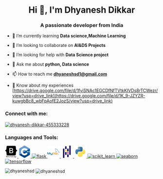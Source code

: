 <h1 align="center">Hi 👋, I'm Dhyanesh Dikkar</h1>
<h3 align="center">A passionate developer from India</h3>

- 🌱 I’m currently learning **Data science,Machine Learning**

- 👯 I’m looking to collaborate on **AI&DS Projects**

- 🤝 I’m looking for help with **Data Science project**

- 💬 Ask me about **python, Data science**

- 📫 How to reach me **dhyaneshsd1@gmail.com**

- 📄 Know about my experiences [https://drive.google.com/file/d/1fyiSNAc1EGCDfNfTVtkKIVDs8rTCWezr/view?usp=drive_link](https://drive.google.com/file/d/1K_9-JZYZR-kuwgbBc8_wbFpAofE2JozS/view?usp=drive_link)

<h3 align="left">Connect with me:</h3>
<p align="left">
<a href="https://linkedin.com/in/dhyanesh-dikkar-455333228" target="blank"><img align="center" src="https://raw.githubusercontent.com/rahuldkjain/github-profile-readme-generator/master/src/images/icons/Social/linked-in-alt.svg" alt="dhyanesh-dikkar-455333228" height="30" width="40" /></a>
</p>

<h3 align="left">Languages and Tools:</h3>
<p align="left"> <a href="https://getbootstrap.com" target="_blank" rel="noreferrer"> <img src="https://raw.githubusercontent.com/devicons/devicon/master/icons/bootstrap/bootstrap-plain-wordmark.svg" alt="bootstrap" width="40" height="40"/> </a> <a href="https://www.w3schools.com/cpp/" target="_blank" rel="noreferrer"> <img src="https://raw.githubusercontent.com/devicons/devicon/master/icons/cplusplus/cplusplus-original.svg" alt="cplusplus" width="40" height="40"/> </a> <a href="https://flask.palletsprojects.com/" target="_blank" rel="noreferrer"> <img src="https://www.vectorlogo.zone/logos/pocoo_flask/pocoo_flask-icon.svg" alt="flask" width="40" height="40"/> </a> <a href="https://www.mysql.com/" target="_blank" rel="noreferrer"> <img src="https://raw.githubusercontent.com/devicons/devicon/master/icons/mysql/mysql-original-wordmark.svg" alt="mysql" width="40" height="40"/> </a> <a href="https://pandas.pydata.org/" target="_blank" rel="noreferrer"> <img src="https://raw.githubusercontent.com/devicons/devicon/2ae2a900d2f041da66e950e4d48052658d850630/icons/pandas/pandas-original.svg" alt="pandas" width="40" height="40"/> </a> <a href="https://www.python.org" target="_blank" rel="noreferrer"> <img src="https://raw.githubusercontent.com/devicons/devicon/master/icons/python/python-original.svg" alt="python" width="40" height="40"/> </a> <a href="https://scikit-learn.org/" target="_blank" rel="noreferrer"> <img src="https://upload.wikimedia.org/wikipedia/commons/0/05/Scikit_learn_logo_small.svg" alt="scikit_learn" width="40" height="40"/> </a> <a href="https://seaborn.pydata.org/" target="_blank" rel="noreferrer"> <img src="https://seaborn.pydata.org/_images/logo-mark-lightbg.svg" alt="seaborn" width="40" height="40"/> </a> <a href="https://www.tensorflow.org" target="_blank" rel="noreferrer"> <img src="https://www.vectorlogo.zone/logos/tensorflow/tensorflow-icon.svg" alt="tensorflow" width="40" height="40"/> </a> </p>

<p><img align="left" src="https://github-readme-stats.vercel.app/api/top-langs?username=dhyaneshsd&show_icons=true&locale=en&layout=compact" alt="dhyaneshsd" /></p>

<p>&nbsp;<img align="center" src="https://github-readme-stats.vercel.app/api?username=dhyaneshsd&show_icons=true&locale=en" alt="dhyaneshsd" /></p>
